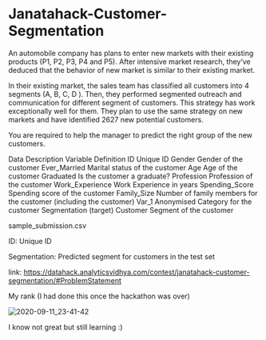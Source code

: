 # Janatahack-Customer-Segmentation

An automobile company has plans to enter new markets with their existing products (P1, P2, P3, P4 and P5). After intensive market research, they’ve deduced that the behavior of new market is similar to their existing market. 

In their existing market, the sales team has classified all customers into 4 segments (A, B, C, D ). Then, they performed segmented outreach and communication for different segment of customers. This strategy has work exceptionally well for them. They plan to use the same strategy on new markets and have identified 2627 new potential customers. 

You are required to help the manager to predict the right group of the new customers.



Data Description 
Variable	Definition
ID	Unique ID
Gender	Gender of the customer
Ever_Married	Marital status of the customer
Age	Age of the customer
Graduated	Is the customer a graduate?
Profession	Profession of the customer
Work_Experience	Work Experience in years
Spending_Score	Spending score of the customer
Family_Size	Number of family members for the customer (including the customer)
Var_1	Anonymised Category for the customer
Segmentation	(target) Customer Segment of the customer

sample_submission.csv

ID: Unique ID

Segmentation: Predicted segment for customers in the test set

link: https://datahack.analyticsvidhya.com/contest/janatahack-customer-segmentation/#ProblemStatement

My rank (I had done this once the hackathon was over)

![2020-09-11_23-41-42](https://user-images.githubusercontent.com/30840805/92959697-e4877180-f489-11ea-8c22-2c8e23c2c757.png)

I know not great but still learning :)
